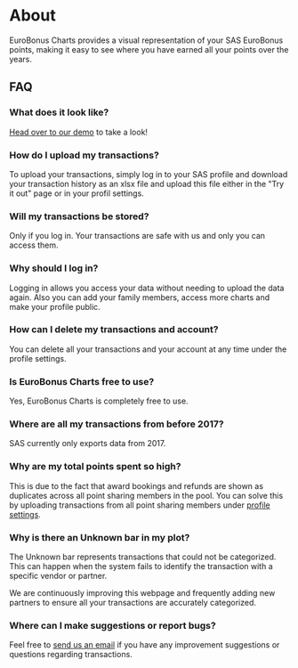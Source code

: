 # About

EuroBonus Charts provides a visual representation of your SAS EuroBonus points, making it easy to see where you have earned all your points over the years.

## FAQ

### What does it look like?

[Head over to our demo](./showcase) to take a look!

### How do I upload my transactions?

To upload your transactions, simply log in to your SAS profile and download your transaction history as an xlsx file and upload this file either in the "Try it out" page or in your profil settings.

### Will my transactions be stored?

Only if you log in. Your transactions are safe with us and only you can access them.

### Why should I log in?

Logging in allows you access your data without needing to upload the data again. Also you can add your family members, access more charts and make your profile public.

### How can I delete my transactions and account?

You can delete all your transactions and your account at any time under the profile settings.

### Is EuroBonus Charts free to use?

Yes, EuroBonus Charts is completely free to use.

### Where are all my transactions from before 2017?

SAS currently only exports data from 2017.

### Why are my total points spent so high?

This is due to the fact that award bookings and refunds are shown as duplicates across all point sharing members in the pool. You can solve this by uploading transactions from all point sharing members under [profile settings](./profile).

### Why is there an Unknown bar in my plot?

The Unknown bar represents transactions that could not be categorized. This can happen when the system fails to identify the transaction with a specific vendor or partner.

We are continuously improving this webpage and frequently adding new partners to ensure all your transactions are accurately categorized.

### Where can I make suggestions or report bugs?

Feel free to [send us an email](mailto:eurobonuscharts@gmail.com) if you have any improvement suggestions or questions regarding transactions.
